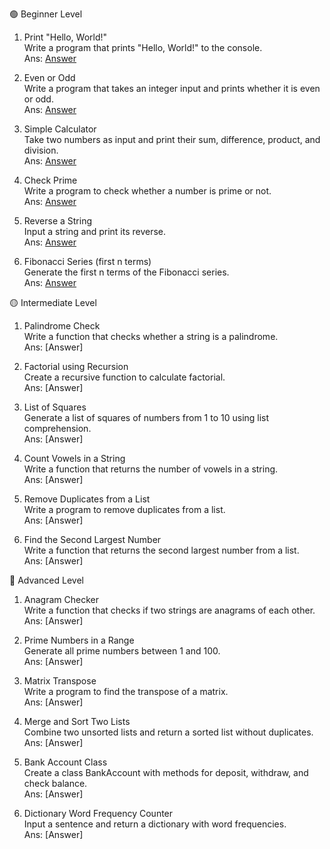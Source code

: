 🟢 Beginner Level

1. Print "Hello, World!" <br>
Write a program that prints "Hello, World!" to the console.<br>
Ans: [Answer](https://github.com/m-malavika/Random/blob/main/python/BQ1.py)

2. Even or Odd <br>
Write a program that takes an integer input and prints whether it is even or odd.<br>
Ans: [Answer](https://github.com/m-malavika/Random/blob/main/python/BQ2.py)

3. Simple Calculator <br>
Take two numbers as input and print their sum, difference, product, and division.<br>
Ans: [Answer](https://github.com/m-malavika/Random/blob/main/python/BQ3.py)

4. Check Prime<br>
Write a program to check whether a number is prime or not.<br>
Ans: [Answer](https://github.com/m-malavika/Random/blob/main/python/BQ4.py)

5. Reverse a String<br>
Input a string and print its reverse.<br>
Ans: [Answer](https://github.com/m-malavika/Random/blob/main/python/BQ5.py)

6. Fibonacci Series (first n terms)<br>
Generate the first n terms of the Fibonacci series.<br>
Ans: [Answer](https://github.com/m-malavika/Random/blob/main/python/BQ6.py)

🟡 Intermediate Level

1. Palindrome Check<br>
Write a function that checks whether a string is a palindrome.<br>
Ans: [Answer]

2. Factorial using Recursion<br>
Create a recursive function to calculate factorial.<br>
Ans: [Answer]

3. List of Squares<br>
Generate a list of squares of numbers from 1 to 10 using list comprehension.<br>
Ans: [Answer]

4. Count Vowels in a String<br>
Write a function that returns the number of vowels in a string.<br>
Ans: [Answer]

5. Remove Duplicates from a List<br>
Write a program to remove duplicates from a list.<br>
Ans: [Answer]

6. Find the Second Largest Number<br>
Write a function that returns the second largest number from a list.<br>
Ans: [Answer]

🔴 Advanced Level

1. Anagram Checker<br>
Write a function that checks if two strings are anagrams of each other.<br>
Ans: [Answer]

2. Prime Numbers in a Range<br>
Generate all prime numbers between 1 and 100.<br>
Ans: [Answer]

3. Matrix Transpose<br>
Write a program to find the transpose of a matrix.<br>
Ans: [Answer]

4. Merge and Sort Two Lists<br>
Combine two unsorted lists and return a sorted list without duplicates.<br>
Ans: [Answer]

5. Bank Account Class<br>
Create a class BankAccount with methods for deposit, withdraw, and check balance.<br>
Ans: [Answer]

6. Dictionary Word Frequency Counter<br>
Input a sentence and return a dictionary with word frequencies.<br>
Ans: [Answer]
